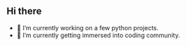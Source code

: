 ## Hi there

- 🔭 I’m currently working on a few python projects.
- 🌱 I’m currently getting immersed into coding community.

